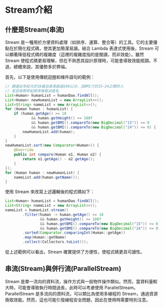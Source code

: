 # Stream介紹

## 什麼是Stream(串流)

Stream 是一種用於方便資料處理（如排序、運算、整合等）的工具。它的主要優點在於簡化程式碼，使其更加簡潔易讀。結合 Lambda 表達式使用後，Stream 可以顯著降低程式碼的複雜度（這裡的複雜度指的是閱讀，而非效能）。雖然 Stream 使程式碼更易理解，但在不熟悉其設計原理時，可能會導致效能瓶頸。不過，總體來說，其優勢多於弊端。

首先，以下是使用傳統迴圈和條件語句的範例：

```java
// 篩選出年紀大於18歲且身高超過180公分，且BMI介於15~24之間的人
// 並且依照年紀排序後取出姓名
List<Human> humanList = humanDao.findAll();
List<Human> newHumanList = new ArrayList<>();
List<String> nameList = new ArrayList<>();
for (Human human : humanList) {
    if (human.getAge() >= 18
            && human.getHeight() >= 180f
            && human.getBMI().compareTo(new BigDecimal("15")) >= 0
            && human.getBMI().compareTo(new BigDecimal("24")) <= 0) {
        newHumanList.add(human);
    }
}
newHumanList.sort(new Comparator<Human>() {
    @Override
    public int compare(Human o1, Human o2) {
        return o1.getAge() - o2.getAge();
    }
});
for (Human human : newHumanList) {
    nameList.add(human.getName());
}
```

使用 Stream 來改寫上述邏輯後的程式碼如下：

```java
List<Human> humanList = humanDao.findAll();
List<String> nameList = new ArrayList<>();
nameList = humanList.stream()
        .filter(human -> human.getAge() >= 18
                && human.getHeight() >= 180f
                && human.getBMI().compareTo(new BigDecimal("15")) >= 0
                && human.getBMI().compareTo(new BigDecimal("24")) <= 0)
        .sorted(Comparator.comparingInt(Human::getAge))
        .map(Human::getName)
        .collect(Collectors.toList());
```

從上述範例可以看出，Stream 確實提供了方便性，使程式碼更具可讀性。

## 串流(Stream)與併行流(ParallelStream)

Stream 是單一流向的資料流，操作方式與一般物件操作類似。然而，當資料量較大時，可能會導致執行時間過長，此時可以考慮使用 ParallelStream。ParallelStream 是多流向的資料流，可以類比為使用多線程的 Stream，通過資源換取效能。然而，這也可能引發線程安全問題，因此在使用時需要特別注意。
